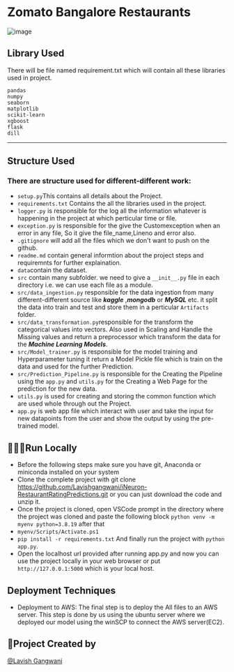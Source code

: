 # Zomato Bangalore Restaurants
![image](https://user-images.githubusercontent.com/92681972/233918490-f22e93c9-49fa-40a8-8e76-ad996c29be70.png)


## Library Used
 There will be file named requirement.txt which will contain all these libraries used in project.
 ```
 pandas
numpy
seaborn
matplotlib
scikit-learn
xgboost
flask
dill
 ```
*** 
 ## Structure Used
 ### There are structure used for different-different work:
 * ```setup.py```This contains all details about the Project.
 * ```requirements.txt``` Contains the all the libraries used in the project.
 * ```logger.py``` is responsible for the log all the information whatever is happening in the project at which perticular time or file.
 * ```exception.py``` is responsible for the give the Customexception when an error in any file, So it give the file_name,Lineno and error also.
 * ```.gitignore``` will add all the files which we don't want to push on the github.
 * ```readme.md``` contain general informtion about the project steps and requiremnts for further explaination.
 * ```data```contain the dataset.
 * ```src``` contain many subfolder. we need to give a ```__init__.py``` file in each directory i.e. we can use each file as a module.
 * ```src/data_ingestion.py``` responsible for the data ingestion from many different-different source like  ***kaggle*** ,***mongodb*** or ***MySQL*** etc. it split the data into train and test and store them in a perticular ```Artifacts``` folder.
 * ```src/data_transformation.py```responsible for the transform the categorical values into vectors. Also used in Scaling and Handle the Missing values and return a preprocessor which transform the data for the ***Machine Learning Models***.
 * ```src/Model_trainer.py``` is responsible for the model training and Hyperparameter tuning it return a Model Pickle file which is train on the data and used for the further Prediction.
 * ```src/Prediction_Pipeline.py``` is responsible for the Creating the Pipeline using the ```app.py``` and ```utils.py``` for the Creating a Web Page for the prediction for the new data.
 * ```utils.py``` is used for creating and storing the common function which are used whole through out the Project.
 * ```app.py``` is web app file which interact with user and take the input for new datapoints from the user and show the output by using the pre-trained model.
 

## 👨🏻‍💻Run Locally
* Before the following steps make sure you have git, Anaconda or miniconda installed on your system
* Clone the complete project with git clone https://github.com/Lavishgangwani/iNeuron-RestaurantRatingPredictions.git or you can just download the code and unzip it.
* Once the project is cloned, open VSCode prompt in the directory where the project was cloned and paste the following block ```python venv -m myenv python=3.8.19``` after that 
* ```myenv/Scripts/Activate.ps1```
* ```pip install -r requirements.txt``` And finally run the project with ```python app.py```.
* Open the localhost url provided after running app.py and now you can use the project locally in your web browser or put ```http://127.0.0.1:5000``` which is your local host.

## Deployment Techniques
* Deployment to AWS: The final step is to deploy the All files to an AWS server. This step is done by us using the ubuntu server where we deployed our model using the winSCP to connect the AWS server(EC2).

## 🎯Project Created by
[@Lavish Gangwani](https://linkedin.com/in/lavish-gangwani)